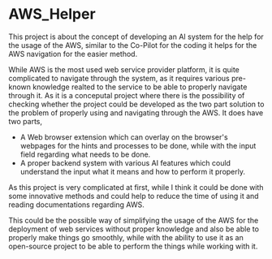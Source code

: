 # AWS_Helper
This project is about the concept of developing an AI system for the help for the usage of the AWS, similar to the Co-Pilot for the coding it helps for the AWS navigation for the easier method.

While AWS is the most used web service provider platform, it is quite complicated to navigate through the system, as it requires various pre-known knowledge realted to the service to be able to properly navigate through it. As it is a conceputal project where there is the possibility of checking whether the project could be developed as the two part solution to the problem of properly using and navigating through the AWS. It does have two parts,
- A Web browser extension which can overlay on the browser's webpages for the hints and processes to be done, while with the input field regarding what needs to be done.
- A proper backend system with various AI features which could understand the input what it means and how to perform it properly.

As this project is very complicated at first, while I think it could be done with some innovative methods and could help to reduce the time of using it and reading documentations regarding AWS.

This could be the possible way of simplifying the usage of the AWS for the deployment of web services without proper knowledge and also be able to properly make things go smoothly, while with the ability to use it as an open-source project to be able to perform the things while working with it.
